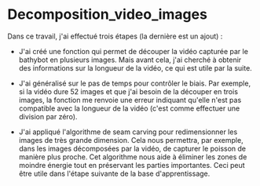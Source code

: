 # Decomposition_video_images

Dans ce travail, j'ai effectué trois étapes (la dernière est un ajout) :

- J'ai créé une fonction qui permet de découper la vidéo capturée par le bathybot en plusieurs images. Mais avant cela, j'ai cherché à obtenir des informations sur la longueur de la vidéo, ce qui est utile par la suite.
  
- J'ai généralisé sur le pas de temps pour contrôler le biais. Par exemple, si la vidéo dure 52 images et que j'ai besoin de la découper en trois images, la fonction me renvoie une erreur indiquant qu'elle n'est pas compatible avec la longueur de la vidéo (c'est comme effectuer une division par zéro).
  
- J'ai appliqué l'algorithme de seam carving pour redimensionner les images de très grande dimension. Cela nous permettra, par exemple, dans les images décomposées par la vidéo, de capturer le poisson de manière plus proche. Cet algorithme nous aide à éliminer les zones de moindre énergie tout en préservant les parties importantes. Ceci peut être utile dans l'étape suivante de la base d'apprentissage.
